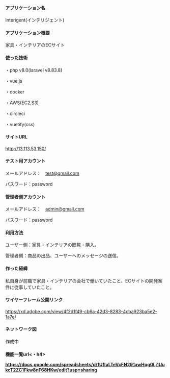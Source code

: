 <h4>アプリケーション名</h4>

<p>Interigent(インテリジェント)<p>
 
<h4>アプリケーション概要</h4>

家具・インテリアのECサイト

<h4>使った技術</h4>

・php v8.0(laravel v8.83.8)

・vue.js

・docker

・AWS(EC2,S3)

・circleci

・vuetify(css)

<h4>サイトURL</h4>

http://13.113.53.150/

<h4>テスト用アカウント</h4>

メールアドレス：　test@gmail.com

パスワード：password

<h4>管理者側アカウント</h4>

メールアドレス：　admin@gmail.com

パスワード：password


<h4>利用方法</h4>

ユーザー側：家具・インテリアの閲覧・購入。

管理者側：商品の出品、ユーザーへのメッセージの送信。

<h4>作った経緯</h4>

私自身が前職で家具・インテリアの会社で働いていたこと、ECサイトの開発案件に従事していたこと。

<h4>ワイヤーフレーム公開リンク</h4>

https://xd.adobe.com/view/4f2d1f49-cb6a-42d3-8283-4cba923ba5e2-1a7e/

<h4>ネットワーク図</h4>

作成中

<h4>機能一覧url<・h4>

https://docs.google.com/spreadsheets/d/1UfIuLTeVcFN291awHpg0Lj1UukcT2ZC1Fkw8nF68HKw/edit?usp=sharing
